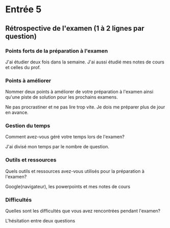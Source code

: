 # Entrée 5
## Rétrospective de l'examen (1 à 2 lignes par question)

### Points forts de la préparation à l'examen

J'ai étudier deux fois dans la semaine. J'ai aussi étudié mes notes de cours et celles du prof. 

### Points à améliorer
Nommer deux points à améliorer de votre préparation à l'examen ainsi qu'une piste de solution pour les prochains examens. 

Ne pas procrastiner et ne pas lire trop vite. Je dois me préparer plus de jour en avance.

### Gestion du temps
Comment avez-vous géré votre temps lors de l'examen?

J'ai divisé mon temps par le nombre de question.

### Outils et ressources
Quels outils et ressources avez-vous utilisés pour la préparation à l'examen?

Google(navigateur), les powerpoints et mes notes de cours

### Difficultés
Quelles sont les difficultés que vous avez rencontrées pendant l'examen?

L'hésitation entre deux questions
